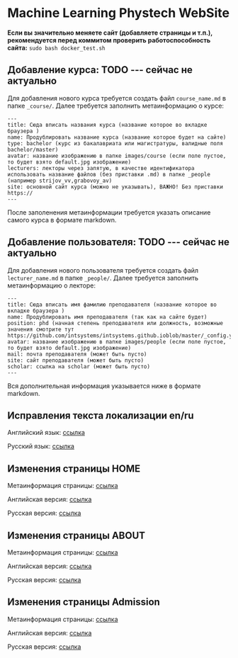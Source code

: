 # Machine Learning Phystech WebSite

**Если вы значительно меняете сайт (добавляете страницы и т.п.), рекомендуется перед коммитом проверить работоспособность сайта:**
`sudo bash docker_test.sh`
 
## Добавление курса: TODO --- сейчас не актуально
Для добавления нового курса требуется создать файл `course_name.md` в папке `_course/`. Далее требуется заполнить метаинформацию о курсе:
```
---
title: Сюда вписать названия курса (название которое во вкладке браузера )
name: Продублировать название курса (название которое будет на сайте)
type: bachelor (курс из бакалавриата или магистратуры, валидные поля bachelor/master)
avatar: название изображению в папке images/course (если поле пустое, то будет взято default.jpg изображение)
lecturers: лекторы через запятую, в качестве идентификатора использовать название файлов (без приставки .md) в папке _people (например strijov_vv,grabovoy_av)
site: основной сайт курса (можно не указывать), ВАЖНО! Без приставки https://
---
```

После заполенения метаинформации требуется указать описание самого курса в формате markdown.

## Добавление пользователя:  TODO --- сейчас не актуально
Для добавления нового пользователя требуется создать файл `lecturer_name.md` в папке `_people/`. Далее требуется заполнить метаинформацию о лекторе:
```
---
title: Сюда вписать имя фамилию преподавателя (название которое во вкладке браузера )
name: Продублировать имя преподавателя (так как на сайте будет)
position: phd (начная степень преподавателя или должность, возможные значения смотрите тут https://github.com/intsystems/intsystems.github.ioblob/master/_config.yml#L81)
avatar: название изображению в папке images/people (если поле пустое, то будет взято default.jpg изображение)
mail: почта преподавателя (может быть пусто)
site: сайт преподавателя (может быть пусто)
scholar: ссылка на scholar (может быть пусто)
---
```

Вся дополнительная информация указывается ниже в формате markdown.

## Исправления текста локализации en/ru

Английский язык: [ссылка](https://github.com/intsystems/intsystems.github.ioblob/master/_i18n/en.yml)

Русский язык: [ссылка](https://github.com/intsystems/intsystems.github.ioblob/master/_i18n/ru.yml)

## Изменения страницы HOME

Метаинформация страницы: [ссылка](https://github.com/intsystems/intsystems.github.ioedit/master/index.md)

Английская версия: [ссылка](https://github.com/intsystems/intsystems.github.ioblob/master/_i18n/en/index.md)

Русская версия: [ссылка](https://github.com/intsystems/intsystems.github.ioblob/master/_i18n/ru/index.md)

## Изменения страницы ABOUT

Метаинформация страницы: [ссылка](https://github.com/intsystems/intsystems.github.ioedit/master/about.md)

Английская версия: [ссылка](https://github.com/intsystems/intsystems.github.ioblob/master/_i18n/en/about.md)

Русская версия: [ссылка](https://github.com/intsystems/intsystems.github.ioblob/master/_i18n/ru/about.md)

## Изменения страницы Admission

Метаинформация страницы: [ссылка](https://github.com/intsystems/intsystems.github.ioedit/master/admission.md)

Английская версия: [ссылка](https://github.com/intsystems/intsystems.github.ioblob/master/_i18n/en/admission.md)

Русская версия: [ссылка](https://github.com/intsystems/intsystems.github.ioblob/master/_i18n/ru/admission.md)
